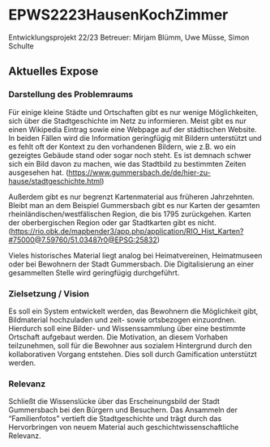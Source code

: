 # EPWS2223HausenKochZimmer
Entwicklungsprojekt 22/23
Betreuer: Mirjam Blümm, Uwe Müsse, Simon Schulte

## Aktuelles Expose

### Darstellung des Problemraums

Für einige kleine Städte und Ortschaften gibt es nur wenige Möglichkeiten, sich über die Stadtgeschichte im Netz zu informieren. Meist gibt es nur einen Wikipedia Eintrag sowie eine Webpage auf der städtischen Website. In beiden Fällen wird die Information geringfügig mit Bildern unterstützt und es fehlt oft der Kontext zu den vorhandenen Bildern, wie z.B. wo ein gezeigtes Gebäude stand oder sogar noch steht. Es ist demnach schwer sich ein Bild davon zu machen, wie das Stadtbild zu bestimmten Zeiten ausgesehen hat. (https://www.gummersbach.de/de/hier-zu-hause/stadtgeschichte.html)

Außerdem gibt es nur begrenzt Kartenmaterial aus früheren Jahrzehnten. Bleibt man an dem Beispiel Gummersbach gibt es nur Karten der gesamten rheinländischen/westfälischen Region, die bis 1795 zurückgehen. Karten der oberbergischen Region oder gar Stadtkarten gibt es nicht. (https://rio.obk.de/mapbender3/app.php/application/RIO_Hist_Karten?#75000@7.59760/51.03487r0@EPSG:25832)

Vieles historisches Material liegt analog bei Heimatvereinen, Heimatmuseen oder bei Bewohnern der Stadt Gummersbach. Die Digitalisierung an einer gesammelten Stelle wird geringfügig durchgeführt.



### Zielsetzung / Vision

Es soll ein System entwickelt werden, das Bewohnern die Möglichkeit gibt, Bildmaterial hochzuladen und zeit- sowie ortsbezogen einzuordnen. Hierdurch soll eine Bilder- und Wissenssammlung über eine bestimmte Ortschaft aufgebaut werden. Die Motivation, an diesem Vorhaben teilzunehmen, soll für die Bewohner aus sozialem Hintergrund durch den kollaborativen Vorgang entstehen. Dies soll durch Gamification unterstützt werden. 




### Relevanz

Schließt die Wissenslücke über das Erscheinungsbild der Stadt Gummersbach bei den Bürgern und Besuchern. Das Ansammeln der “Familienfotos” vertieft die Stadtgeschichte und trägt durch das Hervorbringen von neuem Material auch geschichtwissenschaftliche Relevanz.

